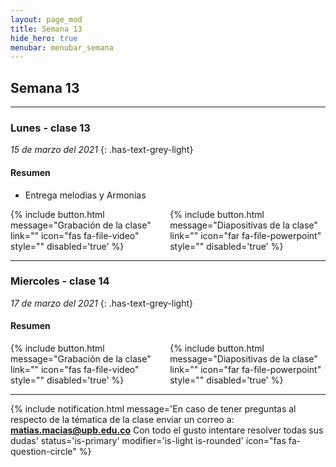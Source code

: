 ```yaml
---
layout: page_mod
title: Semana 13
hide_hero: true
menubar: menubar_semana
---
```


## Semana 13

---

### Lunes - clase 13

<!-- ignore-prettier-start -->

_15 de marzo del 2021_
{: .has-text-grey-light}

<!-- ignore-prettier-end -->

#### Resumen

- Entrega melodias y Armonias

<div class='columns'>
    <div class='column'>
    {% include button.html
message="Grabación de la clase"
link=""
icon="fas fa-file-video"
style=""
disabled='true'
%}
    </div>
    <div class='column'>
    {% include button.html
message="Diapositivas de la clase"
link=""
icon="far fa-file-powerpoint"
style=""
disabled='true'
%}
    </div>
</div>

---

### Miercoles - clase 14

<!-- ignore-prettier-start -->

_17 de marzo del 2021_
{: .has-text-grey-light}

<!-- ignore-prettier-end -->

#### Resumen

<div class='columns'>
    <div class='column'>
    {% include button.html
message="Grabación de la clase"
link=""
icon="fas fa-file-video"
style=""
disabled='true'
%}
    </div>
    <div class='column'>
    {% include button.html
message="Diapositivas de la clase"
link=""
icon="far fa-file-powerpoint"
style=""
disabled='true'
%}
    </div>
</div>

---

{% include notification.html
message='En caso de tener preguntas al respecto de la tématica de la clase enviar un correo a: **matias.macias@upb.edu.co**
Con todo el gusto intentare resolver todas sus dudas'
status='is-primary'
modifier='is-light is-rounded'
icon="fas fa-question-circle"
%}
